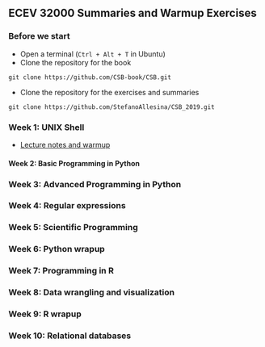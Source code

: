## ECEV 32000 Summaries and Warmup Exercises

### Before we start

- Open a terminal (`Ctrl + Alt + T` in Ubuntu)
- Clone the repository for the book

```
git clone https://github.com/CSB-book/CSB.git
```

- Clone the repository for the exercises and summaries

```
git clone https://github.com/StefanoAllesina/CSB_2019.git
```

### Week 1: UNIX Shell

- [Lecture notes and warmup](week1)

#### Week 2: Basic Programming in Python

### Week 3: Advanced Programming in Python

### Week 4: Regular expressions

### Week 5: Scientific Programming

### Week 6: Python wrapup

### Week 7: Programming in R

### Week 8: Data wrangling and visualization

### Week 9: R wrapup

### Week 10: Relational databases

   